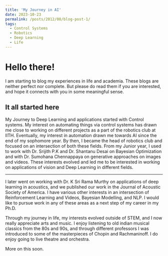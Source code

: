 ```yaml
---
title: 'My Journey in AI'
date: 2023-10-23
permalink: /posts/2012/08/blog-post-1/
tags:
  - Control Systems
  - Robotics
  - Deep Learning
  - Life
---
```


Hello there! 
======
I am starting to blog my experiences in life and academia. These blogs are neither perfect nor complete. But please do read them if you are interested, and hope it connects with you in some meaningful sense. 

It all started here
------
My Journey to Deep Learning and applications started with Control systems. My interest on automating things via control systems has drawn me close to working on different projects as a part of the robotics club at IITH. Eventually, my interest in automation drawn me towards AI since the end of my sophomore year. By then, I became the head of robotics club and focused on an intersection of both these fields. From my Junior year, I used to work with Dr. Srijith P.K and Dr. Shantanu Desai on Bayesian Optimization and with Dr. Sumohana Chennappaya on generative approaches on images and videos. These interests evolved and led me to be interested in working on applications of vision and Deep Learning in different fields.

------
I later went on working with Dr. K Sri Rama Murthy on applications of deep learning in acoustics, and we published our work in the Journal of Acoustic Society of America. I have various other interests in an intersection of Reinforcement Learning and Videos, Bayesian Modelling, and NLP. I would like to pursue work in any of these areas as a next step of my career in my Ph.D.

Through my journey in life, my interests evolved outside of STEM, and I now really appreciate arts and music. I enjoy listening to old indian musical classics from the 80s and 90s, and through different professors I was introduced to some of the masterpieces of Chopin and Rachmaninoff. 
I do enjoy going to live theatre and orchestra. 

More on this soon.

 


